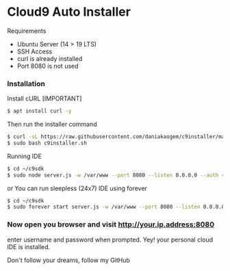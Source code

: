 # Cloud9 Auto Installer

Requirements

  - Ubuntu Server (14 > 19 LTS)
  - SSH Access
  - curl is already installed
  - Port 8080 is not used


### Installation

Install cURL [IMPORTANT]

```sh
$ apt install curl -y
```

Then run the installer command
```sh
$ curl -sL https://raw.githubusercontent.com/daniakaogem/c9installer/master/installer.sh -o c9installer.sh
$ sudo bash c9installer.sh
```

Running IDE

```sh
$ cd ~/c9sdk
$ sudo node server.js -w /var/www --port 8080 --listen 0.0.0.0 --auth <username>:<password>
```

or You can run sleepless (24x7) IDE using forever

```sh
$ cd ~/c9sdk
$ sudo forever start server.js -w /var/www --port 8080 --listen 0.0.0.0 --auth <username>:<password>
```


### Now open you browser and visit http://your.ip.address:8080
enter username and password when prompted. Yey! your personal cloud IDE is installed.


Don't follow your dreams, follow my GitHub
